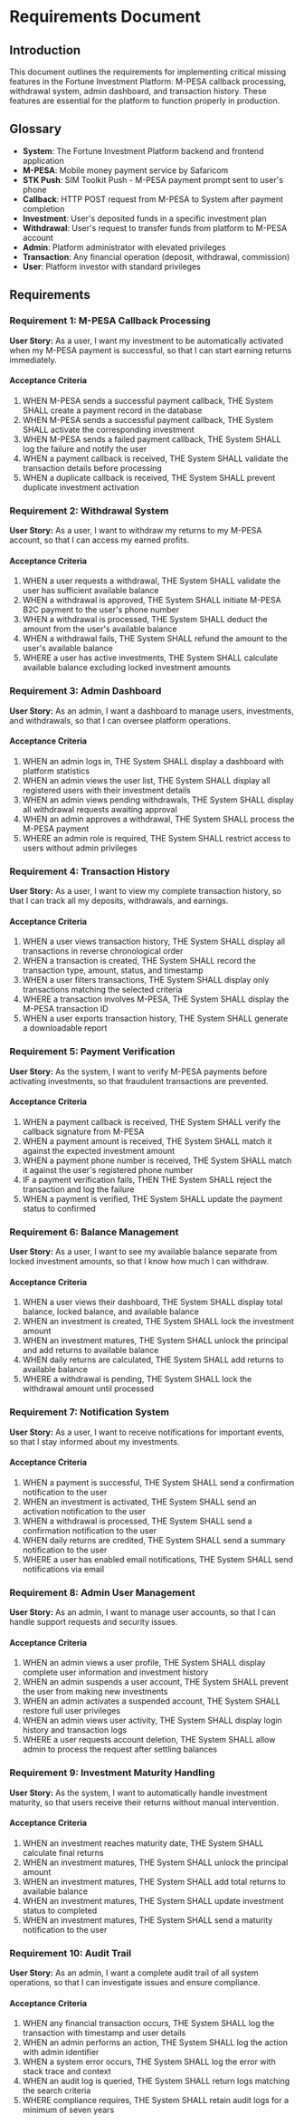 # Requirements Document

## Introduction

This document outlines the requirements for implementing critical missing features in the Fortune Investment Platform: M-PESA callback processing, withdrawal system, admin dashboard, and transaction history. These features are essential for the platform to function properly in production.

## Glossary

- **System**: The Fortune Investment Platform backend and frontend application
- **M-PESA**: Mobile money payment service by Safaricom
- **STK Push**: SIM Toolkit Push - M-PESA payment prompt sent to user's phone
- **Callback**: HTTP POST request from M-PESA to System after payment completion
- **Investment**: User's deposited funds in a specific investment plan
- **Withdrawal**: User's request to transfer funds from platform to M-PESA account
- **Admin**: Platform administrator with elevated privileges
- **Transaction**: Any financial operation (deposit, withdrawal, commission)
- **User**: Platform investor with standard privileges

## Requirements

### Requirement 1: M-PESA Callback Processing

**User Story:** As a user, I want my investment to be automatically activated when my M-PESA payment is successful, so that I can start earning returns immediately.

#### Acceptance Criteria

1. WHEN M-PESA sends a successful payment callback, THE System SHALL create a payment record in the database
2. WHEN M-PESA sends a successful payment callback, THE System SHALL activate the corresponding investment
3. WHEN M-PESA sends a failed payment callback, THE System SHALL log the failure and notify the user
4. WHEN a payment callback is received, THE System SHALL validate the transaction details before processing
5. WHEN a duplicate callback is received, THE System SHALL prevent duplicate investment activation

### Requirement 2: Withdrawal System

**User Story:** As a user, I want to withdraw my returns to my M-PESA account, so that I can access my earned profits.

#### Acceptance Criteria

1. WHEN a user requests a withdrawal, THE System SHALL validate the user has sufficient available balance
2. WHEN a withdrawal is approved, THE System SHALL initiate M-PESA B2C payment to the user's phone number
3. WHEN a withdrawal is processed, THE System SHALL deduct the amount from the user's available balance
4. WHEN a withdrawal fails, THE System SHALL refund the amount to the user's available balance
5. WHERE a user has active investments, THE System SHALL calculate available balance excluding locked investment amounts

### Requirement 3: Admin Dashboard

**User Story:** As an admin, I want a dashboard to manage users, investments, and withdrawals, so that I can oversee platform operations.

#### Acceptance Criteria

1. WHEN an admin logs in, THE System SHALL display a dashboard with platform statistics
2. WHEN an admin views the user list, THE System SHALL display all registered users with their investment details
3. WHEN an admin views pending withdrawals, THE System SHALL display all withdrawal requests awaiting approval
4. WHEN an admin approves a withdrawal, THE System SHALL process the M-PESA payment
5. WHERE an admin role is required, THE System SHALL restrict access to users without admin privileges

### Requirement 4: Transaction History

**User Story:** As a user, I want to view my complete transaction history, so that I can track all my deposits, withdrawals, and earnings.

#### Acceptance Criteria

1. WHEN a user views transaction history, THE System SHALL display all transactions in reverse chronological order
2. WHEN a transaction is created, THE System SHALL record the transaction type, amount, status, and timestamp
3. WHEN a user filters transactions, THE System SHALL display only transactions matching the selected criteria
4. WHERE a transaction involves M-PESA, THE System SHALL display the M-PESA transaction ID
5. WHEN a user exports transaction history, THE System SHALL generate a downloadable report

### Requirement 5: Payment Verification

**User Story:** As the system, I want to verify M-PESA payments before activating investments, so that fraudulent transactions are prevented.

#### Acceptance Criteria

1. WHEN a payment callback is received, THE System SHALL verify the callback signature from M-PESA
2. WHEN a payment amount is received, THE System SHALL match it against the expected investment amount
3. WHEN a payment phone number is received, THE System SHALL match it against the user's registered phone number
4. IF a payment verification fails, THEN THE System SHALL reject the transaction and log the failure
5. WHEN a payment is verified, THE System SHALL update the payment status to confirmed

### Requirement 6: Balance Management

**User Story:** As a user, I want to see my available balance separate from locked investment amounts, so that I know how much I can withdraw.

#### Acceptance Criteria

1. WHEN a user views their dashboard, THE System SHALL display total balance, locked balance, and available balance
2. WHEN an investment is created, THE System SHALL lock the investment amount
3. WHEN an investment matures, THE System SHALL unlock the principal and add returns to available balance
4. WHEN daily returns are calculated, THE System SHALL add returns to available balance
5. WHERE a withdrawal is pending, THE System SHALL lock the withdrawal amount until processed

### Requirement 7: Notification System

**User Story:** As a user, I want to receive notifications for important events, so that I stay informed about my investments.

#### Acceptance Criteria

1. WHEN a payment is successful, THE System SHALL send a confirmation notification to the user
2. WHEN an investment is activated, THE System SHALL send an activation notification to the user
3. WHEN a withdrawal is processed, THE System SHALL send a confirmation notification to the user
4. WHEN daily returns are credited, THE System SHALL send a summary notification to the user
5. WHERE a user has enabled email notifications, THE System SHALL send notifications via email

### Requirement 8: Admin User Management

**User Story:** As an admin, I want to manage user accounts, so that I can handle support requests and security issues.

#### Acceptance Criteria

1. WHEN an admin views a user profile, THE System SHALL display complete user information and investment history
2. WHEN an admin suspends a user account, THE System SHALL prevent the user from making new investments
3. WHEN an admin activates a suspended account, THE System SHALL restore full user privileges
4. WHEN an admin views user activity, THE System SHALL display login history and transaction logs
5. WHERE a user requests account deletion, THE System SHALL allow admin to process the request after settling balances

### Requirement 9: Investment Maturity Handling

**User Story:** As the system, I want to automatically handle investment maturity, so that users receive their returns without manual intervention.

#### Acceptance Criteria

1. WHEN an investment reaches maturity date, THE System SHALL calculate final returns
2. WHEN an investment matures, THE System SHALL unlock the principal amount
3. WHEN an investment matures, THE System SHALL add total returns to available balance
4. WHEN an investment matures, THE System SHALL update investment status to completed
5. WHEN an investment matures, THE System SHALL send a maturity notification to the user

### Requirement 10: Audit Trail

**User Story:** As an admin, I want a complete audit trail of all system operations, so that I can investigate issues and ensure compliance.

#### Acceptance Criteria

1. WHEN any financial transaction occurs, THE System SHALL log the transaction with timestamp and user details
2. WHEN an admin performs an action, THE System SHALL log the action with admin identifier
3. WHEN a system error occurs, THE System SHALL log the error with stack trace and context
4. WHEN an audit log is queried, THE System SHALL return logs matching the search criteria
5. WHERE compliance requires, THE System SHALL retain audit logs for a minimum of seven years
